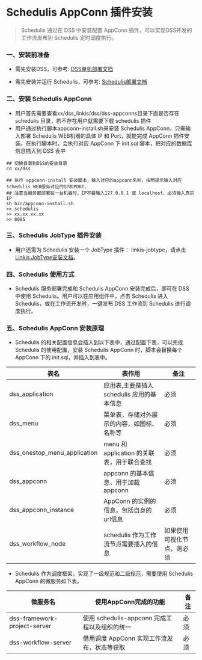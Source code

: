 # Schedulis AppConn 插件安装

> Schedulis 通过在 DSS 中安装配置 AppConn 插件，可以实现DSS开发的工作流发布到 Schedulis 定时调度执行。

### 一、安装前准备

- 需先安装DSS，可参考: [DSS单机部署文档](DSS单机部署文档.md)

- 需先安装并运行 Schedulis，可参考: [Schedulis部署文档](https://github.com/WeBankFinTech/Schedulis/blob/master/docs/schedulis_deploy_cn.md)

### 二、安装 Schedulis AppConn
- 用户首先需要查看xx/dss_linkis/dss/dss-appconns目录下面是否存在 schedulis 目录，若不存在用户就需要下载 schedulis 插件
- 用户通过执行脚本appconn-install.sh来安装 Schedulis AppConn，只需输入部署 Schedulis WEB机器的具体 IP 和 Port，就能完成 AppConn 插件安装。在执行脚本时，会执行对应 AppConn 下 init.sql 脚本，把对应的数据库信息插入到 DSS 表中
```
## 切换目录到DSS的安装目录
cd xx/dss

## 执行 appconn-install 安装脚本，输入对应的appconn名称，按照提示输入对应schedulis WEB服务对应的IP和PORT，
## 注意当服务都部署在一台机器时，IP不要输入127.0.0.1 或 localhost，必须输入真实IP
sh bin/appconn-install.sh
>> schedulis
>> xx.xx.xx.xx
>> 8085
```


### 三、Schedulis JobType 插件安装

- 用户还需为 Schedulis 安装一个 JobType 插件： linkis-jobtype，请点击[Linkis JobType安装文档](Schedulis_Linkis_JobType安装文档.md)。

### 四、Schedulis 使用方式

- Schedulis 服务部署完成和 Schedulis AppConn 安装完成后，即可在 DSS 中使用 Schedulis。用户可以在应用组件中，点击 Schedulis 进入 Schedulis，或在工作流开发时，一键发布 DSS 工作流到 Schedulis 进行调度执行。

### 五、Schedulis AppConn 安装原理

- Schedulis 的相关配置信息会插入到以下表中，通过配置下表，可以完成 Schedulis 的使用配置，安装 Schedulis AppConn 时，脚本会替换每个 AppConn 下的 init.sql，并插入到表中。

| 表名      | 表作用   | 备注                                   |
|-----------------|----------------|----------------------------------------|
| dss_application       | 应用表,主要是插入 schedulis 应用的基本信息 | 必须                                   |
| dss_menu     | 菜单表，存储对外展示的内容，如图标、名称等 | 必须                                   |
| dss_onestop_menu_application | menu 和 application 的关联表，用于联合查找 |                    必须                |
| dss_appconn      | appconn 的基本信息，用于加载 appconn  | 必须                                   |
| dss_appconn_instance  | AppConn 的实例的信息，包括自身的url信息 | 必须         |
| dss_workflow_node  | schedulis 作为工作流节点需要插入的信息 | 如果使用可视化节点，则必须         |

- Schedulis 作为调度框架，实现了一级规范和二级规范，需要使用 Schedulis AppConn 的微服务如下表。

| 微服务名      | 使用AppConn完成的功能   | 备注                                   |
|-----------------|----------------|----------------------------------------|
| dss-framework-project-server       | 使用 schedulis-appconn 完成工程以及组织的统一    | 必须                                   |
| dss-workflow-server       | 借用调度 AppConn 实现工作流发布，状态等获取    | 必须                                   |
